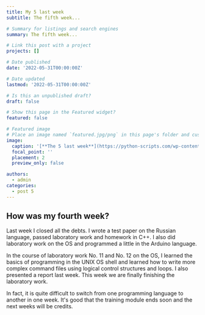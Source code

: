 ```yaml
---
title: My 5 last week
subtitle: The fifth week...

# Summary for listings and search engines
summary: The fifth week...

# Link this post with a project
projects: []

# Date published
date: '2022-05-31T00:00:00Z'

# Date updated
lastmod: '2022-05-31T00:00:00Z'

# Is this an unpublished draft?
draft: false

# Show this page in the Featured widget?
featured: false

# Featured image
# Place an image named `featured.jpg/png` in this page's folder and customize its options here.
image:
  caption: '[**The 5 last week**](https://python-scripts.com/wp-content/uploads/2019/01/object-oriented-programming-in-python.png)'
  focal_point: ''
  placement: 2
  preview_only: false

authors:
  - admin
categories:
  - post 5 
---
```


## How was my fourth week?

Last week I closed all the debts. I wrote a test paper on the Russian language, passed laboratory work and homework in C++. I also did laboratory work on the OS and programmed a little in the Arduino language.

In the course of laboratory work No. 11 and No. 12 on the OS, I learned the basics of programming in the UNIX OS shell and learned how to write more complex command files using logical control structures and loops. I also presented a report last week. This week we are finally finishing the laboratory work.

In fact, it is quite difficult to switch from one programming language to another in one week. It's good that the training module ends soon and the next weeks will be credits.
